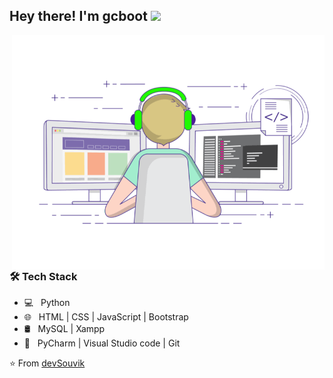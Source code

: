 <h2> Hey there! I'm gcboot <img src="https://github.com/souvikguria98/souvikguria98/blob/master/Hi.gif" width="25"></h2>
<img align="right" alt="GIF" src="https://raw.githubusercontent.com/devSouvik/devSouvik/master/gif3.gif" width="500"/>

<h3>🛠 Tech Stack</h3>

- 💻 &nbsp; Python   
- 🌐 &nbsp; HTML | CSS | JavaScript | Bootstrap 
- 🛢 &nbsp; MySQL | Xampp
- 🔧 &nbsp; PyCharm | Visual Studio code | Git


⭐️ From [devSouvik](https://github.com/gcboot)
